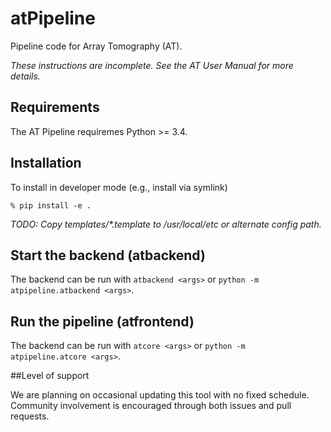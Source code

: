 # atPipeline
Pipeline code for Array Tomography (AT).

_These instructions are incomplete. See the AT User Manual for more details._

## Requirements

The AT Pipeline requiremes Python >= 3.4.

## Installation

To install in developer mode (e.g., install via symlink)
```console
% pip install -e .
```

_TODO: Copy templates/*.template to /usr/local/etc or alternate config path._

## Start the backend (atbackend)

The backend can be run with ```atbackend <args>``` or ```python -m atpipeline.atbackend <args>```.

## Run the pipeline (atfrontend)

The backend can be run with ```atcore <args>``` or ```python -m atpipeline.atcore <args>```.

##Level of support

We are planning on occasional updating this tool with no fixed schedule. Community involvement is encouraged through both issues and pull requests.
